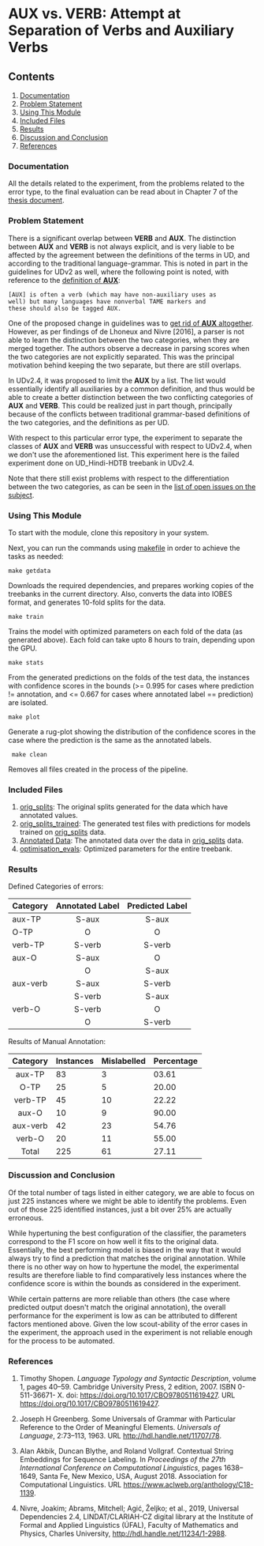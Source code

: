 <h1>AUX vs. VERB: Attempt at
Separation of Verbs and
Auxiliary Verbs</h1>

<h2>Contents</h2>

1. [Documentation](#documentation)
2. [Problem Statement](#problem-statement)
3. [Using This Module](#using-this-module)
4. [Included Files](#included-files)
5. [Results](#results)
6. [Discussion and Conclusion](#discussion-and-conclusion)
7. [References](#references)

<h3>Documentation</h3>

All the details related to the experiment, from the problems related to the error type, to the final evaluation can be 
read about in Chapter 7 of the [thesis document](../docs/thesis.pdf).

<h3>Problem Statement</h3>

There is a significant overlap between <b>VERB</b> and <b>AUX</b>. The distinction between <b>AUX</b> and <b>VERB</b> is 
not always explicit, and is very liable to be affected by the agreement between the definitions of the terms in UD, and 
according to the traditional language-grammar. This is noted in part in the guidelines for UDv2 as well, where the 
following point is noted, with reference to the [definition of <b>AUX</b>](https://universaldependencies.org/u/pos/all.html#aux-auxiliary):

    [AUX] is often a verb (which may have non-auxiliary uses as 
    well) but many languages have nonverbal TAME markers and
    these should also be tagged AUX.

One of the proposed change in guidelines was to [get rid of <b>AUX</b> altogether](https://github.com/UniversalDependencies/docs/issues/275). 
However, as per findings of de Lhoneux and Nivre \[2016\], a parser is not able to learn the distinction between the
 two categories, when they are merged together. The authors observe a decrease in parsing scores when the two categories 
 are not explicitly separated. This was the principal motivation behind keeping the two separate, but there are still 
 overlaps.
 
In UDv2.4, it was proposed to limit the <b>AUX</b> by a list. The list would essentially identify all auxiliaries by a 
common definition, and thus would be able to create a better distinction between the two conflicting categories of 
<b>AUX</b> and <b>VERB</b>. This could be realized just in part though, principally because of the conflicts between 
traditional grammar-based definitions of the two categories, and the definitions as per UD. 

With respect to this particular error type, the experiment to separate the classes of <b>AUX</b> and <b>VERB</b> was 
unsuccessful with respect to UDv2.4, when we don't use the aforementioned list. This experiment here is the failed 
experiment done on UD\_Hindi-HDTB treebank in UDv2.4. 

Note that there still exist problems with respect to the differentiation between the two categories, 
as can be seen in the [list of open issues on the subject](https://github.com/universaldependencies/docs/issues?utf8=\%E2\%9C\%93&q=is\%3Aopen+aux).

<h3>Using This Module</h3>

To start with the module, clone this repository in your system.

Next, you can run the commands using [makefile](./makefile) in order to achieve the tasks as needed:

    make getdata
 Downloads the required dependencies, and prepares working copies of the treebanks in the current directory. Also, converts
 the data into IOBES format, and generates 10-fold splits for the data.
 
    make train
 Trains the model with optimized parameters on each fold of the data (as generated above). Each fold can take upto 8 hours to train,
 depending upon the GPU.
 
    make stats
 From the generated predictions on the folds of the test data, the instances with confidence scores in the bounds (>= 0.995 for 
 cases where prediction != annotation, and <= 0.667 for cases where annotated label == prediction) are isolated. 
 
    make plot
 Generate a rug-plot showing the distribution of the confidence scores in the case where the prediction is the same as the 
 annotated labels.
 
     make clean
  Removes all files created in the process of the pipeline.
 
<h3>Included Files</h3>
 
 1. [orig_splits](./orig_splits): The original splits generated for the data which have annotated values.
 2. [orig_splits_trained](./orig_splits_trained): The generated test files with predictions for models trained on [orig_splits](./orig_splits) data.
 2. [Annotated Data](./Annotated%20Data): The annotated data over the data in [orig_splits](./orig_splits) data.
 4. [optimisation_evals](./optimisation_evals): Optimized parameters for the entire treebank.
 
<h3>Results</h3>

Defined Categories of errors:

|Category|Annotated Label|Predicted Label|
|:-------|:-------------:|:-------------:|
|aux-TP| S-aux | S-aux |
|O-TP| O | O |
|verb-TP| S-verb | S-verb|
|aux-O| S-aux | O |
| | O | S-aux |
|aux-verb| S-aux | S-verb|
| | S-verb | S-aux |
|verb-O| S-verb | O |
| | O | S-verb |

Results of Manual Annotation:

|Category|Instances|Mislabelled|Percentage|
|:------:|:--------|:----------|:---------|
| aux-TP |  83 | 3 | 03.61 |
| O-TP | 25 | 5 | 20.00 |
| verb-TP | 45 | 10 | 22.22 |
| aux-O | 10 | 9 | 90.00 |
| aux-verb | 42 | 23 | 54.76 |
| verb-O | 20 | 11 | 55.00 |
| Total | 225 | 61 | 27.11 |

<h3>Discussion and Conclusion</h3>

Of the total number of tags listed in either category, 
we are able to focus on just 225 instances where we might be 
able to identify the problems. Even out of those 225 identified 
instances, just a bit over 25\% are actually erroneous. 

While hypertuning the best configuration of the classifier, 
the parameters correspond to the F1 score on how well it fits 
to the original data. Essentially, the best performing model 
is biased in the way that it would always try to find a 
prediction that matches the original annotation. While there 
is no other way on how to hypertune the model, the experimental 
results are therefore liable to find comparatively less 
instances where the confidence score is within the bounds as 
considered in the experiment. 

While certain patterns are more reliable than others 
(the case where predicted output doesn't match the original 
annotation), the overall performance for the experiment 
is low as can be attributed to different factors mentioned 
above. Given the low scout-ability of the error cases in the 
experiment, the approach used in the experiment is not reliable 
enough for the process to be automated.

<h3>References</h3>

1. Timothy Shopen. <i>Language Typology and Syntactic Description</i>, volume 1, pages
40–59. Cambridge University Press, 2 edition, 2007. ISBN 0-511-36671-
X. doi: https://doi.org/10.1017/CBO9780511619427. URL https://doi.org/10.1017/CBO9780511619427.

2. Joseph H Greenberg. Some Universals of Grammar with Particular Reference to
the Order of Meaningful Elements. <i>Universals of Language</i>, 2:73–113, 1963.
URL http://hdl.handle.net/11707/78.

3. Alan Akbik, Duncan Blythe, and Roland Vollgraf. Contextual String Embeddings
for Sequence Labeling. In <i>Proceedings of the 27th International Conference on
Computational Linguistics</i>, pages 1638–1649, Santa Fe, New Mexico, USA,
August 2018. Association for Computational Linguistics. URL 
https://www.aclweb.org/anthology/C18-1139.

4. Nivre, Joakim; Abrams, Mitchell; Agić, Željko; et al., 2019, 
  Universal Dependencies 2.4, LINDAT/CLARIAH-CZ digital library at the Institute of Formal and Applied Linguistics (ÚFAL), Faculty of Mathematics and Physics, Charles University, 
  http://hdl.handle.net/11234/1-2988.
